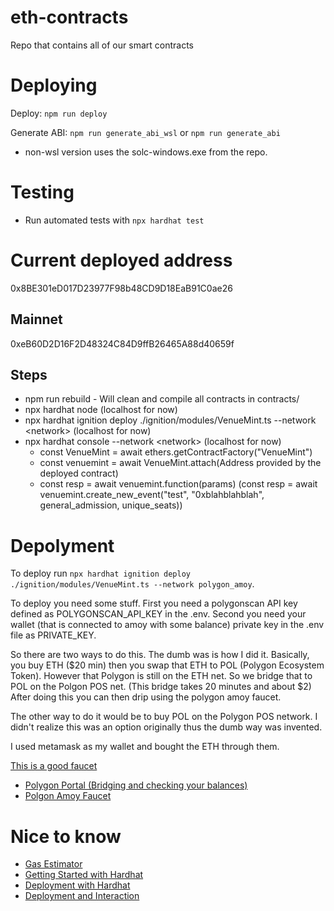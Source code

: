# eth-contracts

Repo that contains all of our smart contracts

# Deploying

Deploy: `npm run deploy`

Generate ABI: `npm run generate_abi_wsl` or `npm run generate_abi`
* non-wsl version uses the solc-windows.exe from the repo.

# Testing

* Run automated tests with `npx hardhat test`

# Current deployed address

0x8BE301eD017D23977F98b48CD9D18EaB91C0ae26

## Mainnet

0xeB60D2D16F2D48324C84D9ffB26465A88d40659f

## Steps
* npm run rebuild - Will clean and compile all contracts in contracts/
* npx hardhat node (localhost for now)
* npx hardhat ignition deploy ./ignition/modules/VenueMint.ts --network \<network> (localhost for now)
* npx hardhat console --network \<network> (localhost for now)
    * const VenueMint = await ethers.getContractFactory("VenueMint")
    * const venuemint = await VenueMint.attach(Address provided by the deployed contract)
    * const resp = await venuemint.function(params) (const resp = await venuemint.create_new_event("test", "0xblahblahblah", general_admission, unique_seats))

# Depolyment

To deploy run `npx hardhat ignition deploy ./ignition/modules/VenueMint.ts --network polygon_amoy`.

To deploy you need some stuff. First you need a polygonscan API key defined as POLYGONSCAN_API_KEY in the .env. Second you need your wallet (that is connected to amoy with some balance) private key in the .env file as PRIVATE_KEY.

So there are two ways to do this. The dumb was is how I did it. Basically, you buy ETH ($20 min) then you swap that ETH to POL (Polygon Ecosystem Token). However that Polygon is still on the ETH net. So we bridge that to POL on the Polgon POS net. (This bridge takes 20 minutes and about $2) After doing this you can then drip using the polygon amoy faucet.

The other way to do it would be to buy POL on the Polygon POS network. I didn't realize this was an option originally thus the dumb way was invented.

I used metamask as my wallet and bought the ETH through them.

[This is a good faucet](https://faucet.stakepool.dev.br/amoy)

* [Polygon Portal (Bridging and checking your balances)](https://portal.polygon.technology/assets)
* [Polgon Amoy Faucet](https://www.alchemy.com/faucets/polygon-amoy)

# Nice to know
* [Gas Estimator](https://www.cryptoneur.xyz/en/gas-fees-calculator?usedGas=25180972&txnType=Custom)
* [Getting Started with Hardhat](https://hardhat.org/hardhat-runner/docs/getting-started)
* [Deployment with Hardhat](https://hardhat.org/tutorial/deploying-to-a-live-network)
* [Deployment and Interaction](https://docs.openzeppelin.com/learn/deploying-and-interacting)